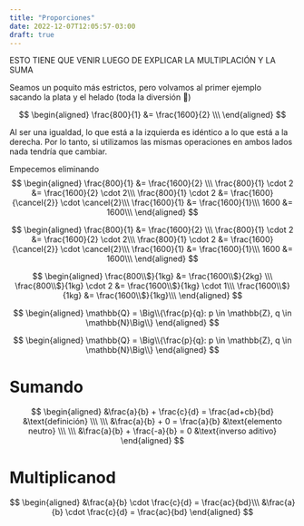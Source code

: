 ```yaml
---
title: "Proporciones"
date: 2022-12-07T12:05:57-03:00
draft: true
---
```


ESTO TIENE QUE VENIR LUEGO DE EXPLICAR LA MULTIPLACIÓN Y LA SUMA


Seamos un poquito más estrictos, pero volvamos al primer ejemplo sacando la plata y el helado (toda la diversión 😤)

$$
\begin{aligned}
\frac{800}{1} &= \frac{1600}{2} \\\
\end{aligned}
$$

Al ser una igualdad, lo que está a la izquierda es idéntico a lo que está a la derecha. Por lo tanto, si utilizamos las mismas operaciones en ambos lados nada tendría que cambiar.

Empecemos eliminando
$$
\begin{aligned}
    \frac{800}{1} &= \frac{1600}{2} \\\
    \frac{800}{1} \cdot 2 &= \frac{1600}{2} \cdot 2\\\
    \frac{800}{1} \cdot 2 &= \frac{1600}{\cancel{2}} \cdot \cancel{2}\\\
    \frac{1600}{1} &= \frac{1600}{1}\\\
    1600 &= 1600\\\
\end{aligned}
$$

$$
\begin{aligned}
    \frac{800}{1} &= \frac{1600}{2} \\\
    \frac{800}{1} \cdot 2 &= \frac{1600}{2} \cdot 2\\\
    \frac{800}{1} \cdot 2 &= \frac{1600}{\cancel{2}} \cdot \cancel{2}\\\
    \frac{1600}{1} &= \frac{1600}{1}\\\
    1600 &= 1600\\\
\end{aligned}
$$

$$
\begin{aligned}
    \frac{800\\$}{1kg} &= \frac{1600\\$}{2kg} \\\
    \frac{800\\$}{1kg} \cdot 2 &= \frac{1600\\$}{1kg} \cdot 1\\\
    \frac{1600\\$}{1kg} &= \frac{1600\\$}{1kg}\\\
\end{aligned}
$$

$$
\begin{aligned}
    \mathbb{Q} = \Big\\{\frac{p}{q}: p \in \mathbb{Z}, q \in \mathbb{N}\Big\\}
\end{aligned}
$$

$$
\begin{aligned}
    \mathbb{Q} = \Big\\{\frac{p}{q}: p \in \mathbb{Z}, q \in \mathbb{N}\Big\\}
\end{aligned}
$$

# Sumando
$$
\begin{aligned}
    &\frac{a}{b} + \frac{c}{d} = \frac{ad+cb}{bd}
    &\text{definición}
    \\\
    \\\
    &\frac{a}{b} + 0 = \frac{a}{b}
    &\text{elemento neutro}
    \\\
    \\\
    &\frac{a}{b} + \frac{-a}{b} = 0
    &\text{inverso aditivo}
\end{aligned}
$$

# Multiplicanod 
$$
\begin{aligned}
    &\frac{a}{b} \cdot \frac{c}{d} = \frac{ac}{bd}\\\
    &\frac{a}{b} \cdot \frac{c}{d} = \frac{ac}{bd}
\end{aligned}
$$